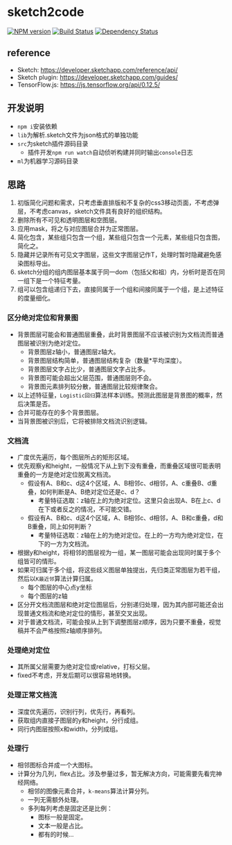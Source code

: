 # sketch2code

[![NPM version](https://badge.fury.io/js/sketch2code.png)](https://npmjs.org/package/sketch2code)
[![Build Status](https://travis-ci.org/army8735/sketch2code.svg?branch=master)](https://travis-ci.org/army8735/sketch2code)
[![Dependency Status](https://david-dm.org/army8735/sketch2code.png)](https://david-dm.org/army8735/sketch2code)

## reference
* Sketch: https://developer.sketchapp.com/reference/api/
* Sketch plugin: https://developer.sketchapp.com/guides/
* TensorFlow.js: https://js.tensorflow.org/api/0.12.5/

## 开发说明
* `npm i`安装依赖
* `lib`为解析.sketch文件为json格式的单独功能
* `src`为sketch插件源码目录
  * 插件开发`npm run watch`自动侦听构建并同时输出`console`日志
* `ml`为机器学习源码目录

## 思路

1. 初版简化问题和需求，只考虑垂直排版和不复杂的css3移动页面，不考虑弹层，不考虑canvas，sketch文件具有良好的组织结构。
2. 删除所有不可见和透明图层和空图层。
3. 应用mask，将之与对应图层合并为正常图层。
4. 简化包含，某些组只包含一个组，某些组只包含一个元素，某些组只包含图，简化之。
5. 隐藏并记录所有可见文字图层，这些文字图层记作T，处理时暂时隐藏避免感染图标导出。
6. sketch分组的组内图层基本属于同一dom（包括父和祖）内，分析时是否在同一组下是一个特征考量。
7. 组可以包含组递归下去，直接同属于一个组和间接同属于一个组，是上述特征的度量细化。

### 区分绝对定位和背景图
* 背景图层可能会和普通图层重叠，此时背景图层不应该被识别为文档流而普通图层被识别为绝对定位。
  * 背景图层z轴小，普通图层z轴大。
  * 背景图层结构简单，普通图层结构复杂（数量*平均深度）。
  * 背景图层文字占比少，普通图层文字占比多。
  * 背景图可能会超出父层范围，普通图层则不会。
  * 背景图元素排列较分散，普通图层比较规律聚合。
* 以上述特征量，`Logistic回归`算法样本训练。预测此图层是背景图的概率，然后决策是否。
* 合并可能存在的多个背景图层。
* 当背景图被识别后，它将被排除文档流识别逻辑。

### 文档流
* 广度优先遍历，每个图层所占的矩形区域。
* 优先观察y和height，一般情况下从上到下没有重叠，而重叠区域很可能表明重叠的一方是绝对定位脱离文档流。
  * 假设有A、B和c、d这4个区域，A、B相邻c、d相邻，A、c重叠B、d重叠，如何判断是A、B绝对定位还是c、d？
    * 考量特征选取：z轴在上的为绝对定位。这里只会出现A、B在上c、d在下或者反之的情况，不可能交错。
  * 假设有A、B和c、d这4个区域，A、B相邻c、d相邻，A、B和c重叠，d和B重叠，同上如何判断？
    * 考量特征选取：z轴在上的为绝对定位。在上的一方均为绝对定位，在下的一方为文档流。
* 根据y和height，将相邻的图层视为一组，某一图层可能会出现同时属于多个组皆可的情形。
* 如果可归属于多个组，将这些歧义图层单独提出，先归类正常图层为若干组，然后以`K最近邻`算法计算归属。
  * 每个图层的中心点y坐标
  * 每个图层的z轴
* 区分开文档流图层和绝对定位图层后，分别递归处理，因为其内部可能还会出现普通文档流和绝对定位的情形，甚至交叉出现。
* 对于普通文档流，可能会按从上到下调整图层z顺序，因为只要不重叠，视觉稿并不会严格按照z轴顺序排列。

### 处理绝对定位
* 其所属父层需要为绝对定位或relative，打标父层。
* fixed不考虑，开发后期可以很容易地转换。

### 处理正常文档流
* 深度优先遍历，识别行列，优先行，再看列。
* 获取组内直接子图层的y和height，分行成组。
* 同行内图层按照x和width，分列成组。

### 处理行
* 相邻图标合并成一个大图标。
* 计算分为几列，flex占比。涉及参量过多，暂无解决方向，可能需要先看完神经网络。
  * 相邻的图像元素合并，`k-means`算法计算分列。
  * 一列无需额外处理。
  * 多列每列考虑是固定还是比例：
    * 图标一般是固定。
    * 文本一般是占比。
    * 都有的时候...
